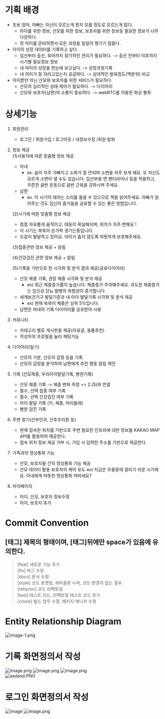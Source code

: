 # 기획 배경
- 초보 엄마, 아빠는 자신이 모르는게 뭔지 모를 정도로 모르는게 많다.  
    - 아이를 위한 정보, 산모를 위한 정보, 보호자를 위한 정보등 필요한 정보가 너무 다양하다.  
    - 첫 아이를 준비하면서 모든 과정을 일일이 챙기기 힘들다.   
- 아이의 성장 데이터를 기록하고 싶다.  
    - 임신부터 출산, 육아까지 장기적인 관리가 필요하다.	-> 출산 전부터 이후까지 시기별 필요정보 정보  
    - 내 아이의 성장을 한눈에 보고싶다. -> 성장과정기록   
    - 내 아이가 잘 자라고있는지 궁금하다. -> 상대적인 발육정도(백분위) 비교  
- 아이뿐만 아닌 산모와 보호자를 위한 서비스가 필요하다.  
    - 산모의 심리적인 상태 케어가 필요하다. -> 다이어리   
    - 산모와 보호자(남편)의 소통이 중요하다. -> webRTC를 이용한 화상 통화  
   
# 상세기능  
1. 회원관리  
    - 로그인  /  회원가입 / 로그아웃 / 내정보수정 /회원 탈퇴  
2. 정보 제공  
    (1)사용자에 따른 맞춤형 정보 제공  
    - 아내  
        - ex. 숨이 자주 가빠지고 소화가 잘 안되며 소변을 자주 보게 돼요. 또 자신도 모르게 소변이 샐 수도 있습니다. 임산부용 면 팬티라이너 등을 착용하고, 꾸준한 골반 운동으로 골반 근육을 강화시켜 주세요.  
    - 남편
        - ex.  이 시기의 태아는 소리를 들을 수 있으므로 책을 읽어주세요. 아빠가 읽어주는 것도 임신의 즐거움을 공유할 수 있는 좋은 방법입니다.  

    (2)시기에 따른 맞춤형 정보 제공  
     - 	점점 자유롭게 움직이고, 태동이 확실해지며, 위치가 자주 변해요 !  
     - 	이 시기는 쑥쑥이 손가락 생기는중입니다  
     -	오감이 발달하고 있어요. 아이가 춥지 않도록 따뜻하게 보호해주세요.  
    
    (3)접종관련 정보 제공 + 알림  

    (4)건강검진 관련 정보 제공 + 알림 
    
    (5)기록을 기반으로 한 시각화 및 분석 결과 제공(공유다이어리)  
    - 산모 체중 기록, 권장 체중 시각화 및 분석 제공  
        - ex)  최근 체중증가률이 높습니다. 체중증가 주의해주세요. 과도한 체중증가는 임신성 당뇨 발병의 위험성이 증가합니다.  
    - 세계보건기구 발달기준과 내 아이 발달기록 시각화 및 분석 제공    
        - ex) 현재 쑥쑥이 체중은 상위 5%입니다.
    - 남편은 아내의 기록 다이어리를 공유받아 사용

3. 커뮤니티    
    - 카테고리 별로 게시판을 제공(자유글, 용품추천)    
    - 작성자의 프로필을 눌러 채팅가능                
4. 다이어리(일기)  
    -  산모의 기분, 산모의 감정 등을 기록  
    -  산모의 감정을 분석하여 남편에게 추천 행동 알림 제안
5. 기록 (산모체중, 우리아이발달기록, 병원기록)
    - 산모 체중 기록 -> 체중 변화 측정 => 2.(5)와 연결
    - 필수, 선택 접종 여부 기록
    - 필수, 선택 건강검진 여부 기록
    - 아이 발달 기록 (키, 체중, 머리둘레)
    - 병원 검진 기록 

6. 주변 찾기(산부인과, 산후조리원 등) 
    - 현재 접속한 위치를 기반으로 주변 필요한 인프라에 대한 정보를 KAKAO MAP API를 활용하여 제공한다.
    - 접속 위치 정보 제공 거부 시, 가입 시 입력한 주소를 기반으로 제공한다.

7. 가족과의 영상통화 기능
    - 산모, 보호자들 간의 영상통화 기능 제공
    - 산모 데이터 활용 보호자의 케어 유도 ex) 지금은 우울증에 걸리기 쉬운 시기에요. 아내에게 따뜻한 영상통화 어떠세요?

8. 마이페이지
    - 아이, 산모, 보호자 정보수정
    - 아이, 보호자 추가

# Commit Convention


## [태그] 제목의 형태이며, [태그]뒤에만 space가 있음에 유의한다.
> [feat] 새로운 기능 추가  
> [fix] 버그 수정  
[docs] 문서 수정  
[style] 코드 포맷팅, 세미콜론 누락, 코드 변경이 없는 경우  
[refactor] 코드 리펙토링  
[test] 테스트 코드, 리펙토링 테스트 코드 추가  
[chore] 빌드 업무 수정, 패키지 매니저 수정

# Entity Relationship Diagram
![image-1.png](./image-1.png)  

# 기록 화면정의서 작성
![image.png](병원기록.PNG)
![image.png](체중기록.PNG)
![image.png](/접종기록.PNG)  
![asdasd.PNG](./asdasd.PNG)

# 로그인 화면정의서 작성
![image](/uploads/5913d766364d26d02e94cff71fcea454/image.png)
![image.png](/회원메인.PNG)


